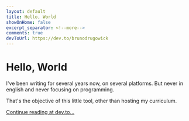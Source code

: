 ```yaml
---
layout: default
title: Hello, World
showOnHome: false
excerpt_separator: <!--more-->
comments: true
devToUrl: https://dev.to/brunodrugowick
---
```


# Hello, World

I've been writing for several years now, on several platforms. But never in english and never focusing on programming.

That's the objective of this little tool, other than hosting my curriculum.

<!--more-->

<a href="https://dev.to/brunodrugowick" target="_blank">Continue reading at dev.to...</a>
